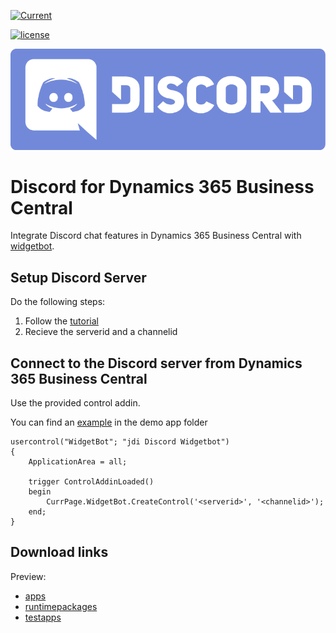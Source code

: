 [![Current](https://github.com/juliandittmann/AL.Discord/actions/workflows/current.yml/badge.svg)](https://github.com/juliandittmann/AL.Discord/actions/workflows/current.yml)

[![license](https://img.shields.io/badge/license-MIT-yellow.svg)](LICENSE)

![Discord Logo](assets/discord_banner.png) 

# Discord for Dynamics 365 Business Central

Integrate Discord chat features in Dynamics 365 Business Central with [widgetbot](https://widgetbot.io/).

## Setup Discord Server

Do the following steps:

1. Follow the [tutorial](https://docs.widgetbot.io/tutorial/) 
2. Recieve the serverid and a channelid

## Connect to the Discord server from Dynamics 365 Business Central

Use the provided control addin.

You can find an [example](https://github.com/juliandittmann/AL.Discord/blob/main/Demo/src/App.Page.al) in the demo app folder

```
usercontrol("WidgetBot"; "jdi Discord Widgetbot")
{
    ApplicationArea = all;

    trigger ControlAddinLoaded()
    begin
        CurrPage.WidgetBot.CreateControl('<serverid>', '<channelid>');
    end;
}
```

## Download links

Preview:
- [apps](https://juliandittmann.blob.core.windows.net/al-discord-preview/latest/apps.zip)
- [runtimepackages](https://juliandittmann.blob.core.windows.net/al-discord-preview/latest/runtimepackages.zip)
- [testapps](https://juliandittmann.blob.core.windows.net/al-discord-preview/latest/runtimepackages.zip)